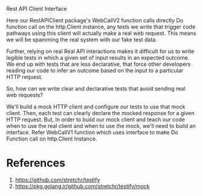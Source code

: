 Rest API Client Interface

Here our RestAPIClient package's WebCallV2 function calls directly Do function call on the http.Client instance, any tests we write that trigger code pathways using this client will actually make a real web request. This means we will be spamming the real system with our fake test data.

Further, relying on real Real API interactions makes it difficult for us to write legible tests in which a given set of input results in an expected outcome. We end up with tests that are less declarative, that force other developers reading our code to infer an outcome based on the input to a particular HTTP request.

So, how can we write clear and declarative tests that avoid sending real web requests?

We'll build a mock HTTP client and configure our tests to use that mock client. Then, each test can clearly declare the mocked response for a given HTTP request. But, In order to build our mock client and teach our code when to use the real client and when to use the mock, we'll need to build an interface. Refer WebCallV1 function which uses interface to make Do Function call on http.Client Instance.

# References
1) https://github.com/stretchr/testify
2) https://pkg.golang.ir/github.com/stretchr/testify/mock
